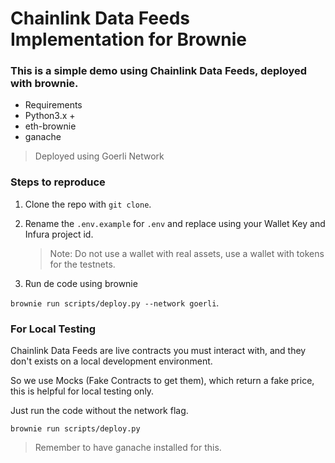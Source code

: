 # Chainlink Data Feeds Implementation for Brownie

### This is a simple demo using Chainlink Data Feeds, deployed with brownie.

- Requirements
- Python3.x +
- eth-brownie
- ganache

> Deployed using Goerli Network

### Steps to reproduce

1. Clone the repo with `git clone`.

2. Rename the `.env.example` for `.env` and replace using your Wallet Key and Infura project id.

   > Note: Do not use a wallet with real assets, use a wallet with tokens for the testnets.

3. Run de code using brownie

`brownie run scripts/deploy.py --network goerli`.

### For Local Testing

Chainlink Data Feeds are live contracts you must interact with, and they don't exists on a local development environment.

So we use Mocks (Fake Contracts to get them), which return a fake price, this is helpful for local testing only.

Just run the code without the network flag.

`brownie run scripts/deploy.py`

> Remember to have ganache installed for this.
